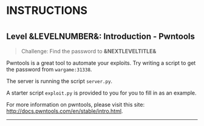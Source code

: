 # INSTRUCTIONS
#
## Level &LEVELNUMBER&: Introduction - Pwntools

> Challenge: Find the password to **&NEXTLEVELTITLE&**

Pwntools is a great tool to automate your exploits. Try writing a script to get
the password from `wargame:31338`.

The server is running the script `server.py`.

A starter script `exploit.py` is provided to you for you to fill in as an
example.

For more information on pwntools, please visit this site:
http://docs.pwntools.com/en/stable/intro.html.

---
